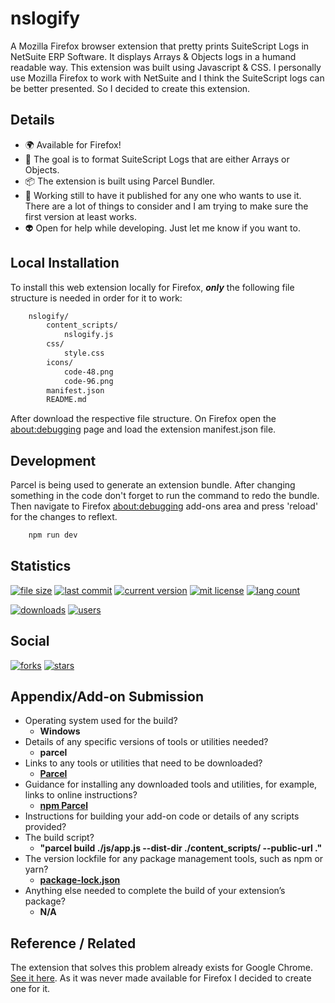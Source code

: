 # nslogify

A Mozilla Firefox browser extension that pretty prints SuiteScript Logs in NetSuite ERP Software. It displays Arrays & Objects logs in a humand readable way. This extension was built using Javascript & CSS. I personally use Mozilla Firefox to work with NetSuite and I think the SuiteScript logs can be better presented. So I decided to create this extension.

## Details

- 🌍 Available for Firefox!
- 📌 The goal is to format SuiteScript Logs that are either Arrays or Objects.
- :package: The extension is built using Parcel Bundler.
- 🚧 Working still to have it published for any one who wants to use it. There are a lot of things to consider and I am trying to make sure the first version at least works.
- 👽 Open for help while developing. Just let me know if you want to.

## Local Installation

To install this web extension locally for Firefox, _**only**_ the following file structure is needed in order for it to work:

```bash
    nslogify/
        content_scripts/
            nslogify.js
        css/
            style.css
        icons/
            code-48.png
            code-96.png
        manifest.json
        README.md
```

After download the respective file structure. On Firefox open the [about:debugging](about:debugging#/runtime/this-firefox) page and load the extension manifest.json file.

## Development

Parcel is being used to generate an extension bundle. After changing something in the code don't forget to run the command to redo the bundle. Then navigate to Firefox [about:debugging](about:debugging#/runtime/this-firefox) add-ons area and press 'reload' for the changes to reflext.

```bash
    npm run dev
```

## Statistics

[![file size](https://img.shields.io/github/directory-file-count/apintok/nslogify)]()
[![last commit](https://img.shields.io/github/last-commit/apintok/nslogify)]()
[![current version](https://img.shields.io/github/manifest-json/v/apintok/nslogify)]()
[![mit license](https://img.shields.io/github/license/apintok/nslogify)]()
[![lang count](https://img.shields.io/github/languages/count/apintok/nslogify)]()

[![downloads](https://img.shields.io/amo/dw/nslogify)]()
[![users](https://img.shields.io/amo/users/nslogify)]()

## Social

[![forks](https://img.shields.io/github/forks/apintok/nslogify?style=social)]()
[![stars](https://img.shields.io/github/stars/apintok/nslogify?style=social)]()

## Appendix/Add-on Submission

- Operating system used for the build?
  - **Windows**
- Details of any specific versions of tools or utilities needed?
  - **parcel**
- Links to any tools or utilities that need to be downloaded?
  - [**Parcel**](https://parceljs.org)
- Guidance for installing any downloaded tools and utilities, for example, links to online instructions?
  - [**npm Parcel**](https://www.npmjs.com/package/parcel)
- Instructions for building your add-on code or details of any scripts provided?
- The build script?
  - **"parcel build ./js/app.js --dist-dir ./content_scripts/ --public-url ."**
- The version lockfile for any package management tools, such as npm or yarn?
  - [**package-lock.json**](https://github.com/apintok/nslogify/blob/main/package-lock.json)
- Anything else needed to complete the build of your extension’s package?
  - **N/A**

## Reference / Related

The extension that solves this problem already exists for Google Chrome. [See it here](https://chrome.google.com/webstore/detail/netsuite-html-script-note/lipldhgjkmfhamocfcdijcdgjcikcbkk). As it was never made available for Firefox I decided to create one for it.
